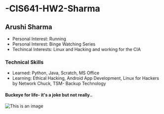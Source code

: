 # -CIS641-HW2-Sharma

## Arushi Sharma 

* Personal Interest: Running
* Personal Interest: Binge Watching Series
* Techincal Interests: Linux and Hacking and working for the CIA


### Technical Skills 
* Learned: Python, Java, Scratch, MS Office
* Learning: Ethical Hacking, Android App Development, Linux for Hackers by Network Chuck, TSM- Backup Technology 




#### Buckeye for life- it's a joke but not really..
![This is an image](https://saturdaytradition.com/wp-content/uploads/2022/08/unnamed.jpg)
